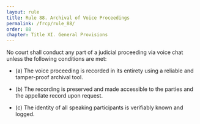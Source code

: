 ```yaml
---
layout: rule
title: Rule 88. Archival of Voice Proceedings
permalink: /frcp/rule_88/
order: 88
chapter: Title XI. General Provisions
---
```


No court shall conduct any part of a judicial proceeding via voice chat unless the following conditions are met:

- (a) The voice proceeding is recorded in its entirety using a reliable and tamper-proof archival tool.

- (b) The recording is preserved and made accessible to the parties and the appellate record upon request.

- (c) The identity of all speaking participants is verifiably known and logged.
